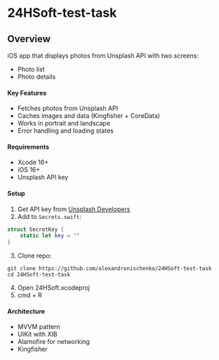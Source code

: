 # 24HSoft-test-task
## Overview

iOS app that displays photos from Unsplash API with two screens:

- Photo list
- Photo details

#### Key Features

- Fetches photos from Unsplash API
- Caches images and data (Kingfisher + CoreData)
- Works in portrait and landscape
- Error handling and loading states

#### Requirements

- Xcode 16+
- iOS 16+
- Unsplash API key

#### Setup

1. Get API key from [Unsplash Developers](https://unsplash.com/developers)
2. Add to `Secrets.swift`:
```swift
struct SecretKey {
    static let key = ""
}
```
3. Clone repo:
```
git clone https://github.com/alexandronischenko/24HSoft-test-task
cd 24HSoft-test-task
```
4. Open 24HSoft.xcodeproj
5. cmd + R


#### Architecture

- MVVM pattern
- UIKit with XIB
- Alamofire for networking
- Kingfisher


